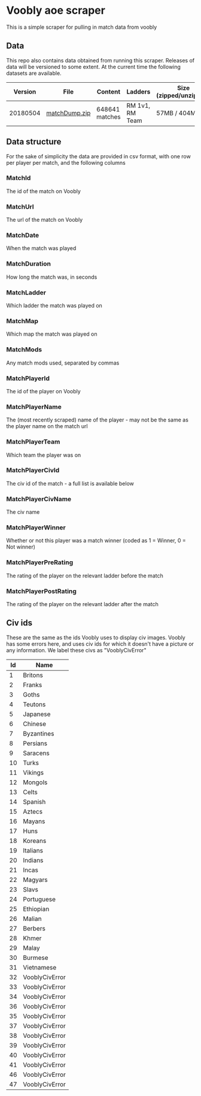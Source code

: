 # Voobly aoe scraper
This is a simple scraper for pulling in match data from voobly

## Data

This repo also contains data obtained from running this scraper. Releases of data will be versioned to some extent. At the current time the following datasets are available. 

| Version | File | Content | Ladders | Size (zipped/unzipped)
| --- | --- | --- | --- | --- |
| 20180504 | [matchDump.zip](https://github.com/bowswung/voobly-scraper/raw/master/data/MatchData/20180504/matchDump.zip) | 648641 matches | RM 1v1, RM Team | 57MB / 404MB |

## Data structure
For the sake of simplicity the data are provided in csv format, with one row per player per match, and the following columns

### MatchId
The id of the match on Voobly
### MatchUrl
The url of the match on Voobly
### MatchDate
When the match was played
### MatchDuration
How long the match was, in seconds
### MatchLadder
Which ladder the match was played on
### MatchMap
Which map the match was played on
### MatchMods
Any match mods used, separated by commas
### MatchPlayerId
The id of the player on Voobly
### MatchPlayerName
The (most recently scraped) name of the player - may not be the same as the player name on the match url
### MatchPlayerTeam
Which team the player was on
### MatchPlayerCivId
The civ id of the match - a full list is available below
### MatchPlayerCivName
The civ name
### MatchPlayerWinner
Whether or not this player was a match winner (coded as 1 = Winner, 0 = Not winner)
### MatchPlayerPreRating
The rating of the player on the relevant ladder before the match
### MatchPlayerPostRating
The rating of the player on the relevant ladder after the match

## Civ ids
These are the same as the ids Voobly uses to display civ images. Voobly has some errors here, and uses civ ids for which it doesn't have a picture or any information. We label these civs as "VooblyCivError"

| Id | Name |
| --- | --- |
| 1 | Britons
| 2 | Franks
| 3 | Goths
| 4 | Teutons
| 5 | Japanese
| 6 | Chinese
| 7 | Byzantines
| 8 | Persians
| 9 | Saracens
| 10 | Turks
| 11 | Vikings
| 12 | Mongols
| 13 | Celts
| 14 | Spanish
| 15 | Aztecs
| 16 | Mayans
| 17 | Huns
| 18 | Koreans
| 19 | Italians
| 20 | Indians
| 21 | Incas
| 22 | Magyars
| 23 | Slavs
| 24 | Portuguese
| 25 | Ethiopian
| 26 | Malian
| 27 | Berbers
| 28 | Khmer
| 29 | Malay
| 30 | Burmese
| 31 | Vietnamese
| 32 | VooblyCivError
| 33 | VooblyCivError
| 34 | VooblyCivError
| 36 | VooblyCivError
| 35 | VooblyCivError
| 37 | VooblyCivError
| 38 | VooblyCivError
| 39 | VooblyCivError
| 40 | VooblyCivError
| 41 | VooblyCivError
| 46 | VooblyCivError
| 47 | VooblyCivError
